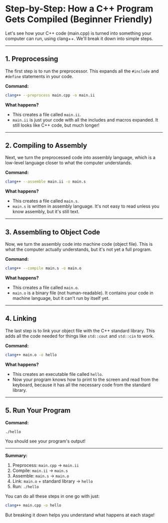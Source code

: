 
# Step-by-Step: How a C++ Program Gets Compiled (Beginner Friendly)

Let's see how your C++ code (main.cpp) is turned into something your computer can run, using clang++. We'll break it down into simple steps.

---

## 1. Preprocessing

The first step is to run the preprocessor. This expands all the `#include` and `#define` statements in your code.

**Command:**
```bash
clang++ --preprocess main.cpp -o main.ii
```
**What happens?**
- This creates a file called `main.ii`.
- `main.ii` is just your code with all the includes and macros expanded. It still looks like C++ code, but much longer!

---

## 2. Compiling to Assembly

Next, we turn the preprocessed code into assembly language, which is a low-level language closer to what the computer understands.

**Command:**
```bash
clang++ --assemble main.ii -o main.s
```
**What happens?**
- This creates a file called `main.s`.
- `main.s` is written in assembly language. It's not easy to read unless you know assembly, but it's still text.

---

## 3. Assembling to Object Code

Now, we turn the assembly code into machine code (object file). This is what the computer actually understands, but it's not yet a full program.

**Command:**
```bash
clang++ --compile main.s -o main.o
```
**What happens?**
- This creates a file called `main.o`.
- `main.o` is a binary file (not human-readable). It contains your code in machine language, but it can't run by itself yet.

---

## 4. Linking

The last step is to link your object file with the C++ standard library. This adds all the code needed for things like `std::cout` and `std::cin` to work.

**Command:**
```bash
clang++ main.o -o hello
```
**What happens?**
- This creates an executable file called `hello`.
- Now your program knows how to print to the screen and read from the keyboard, because it has all the necessary code from the standard library.

---

## 5. Run Your Program

**Command:**
```bash
./hello
```
You should see your program's output!

---

**Summary:**
1. Preprocess: `main.cpp` → `main.ii`
2. Compile: `main.ii` → `main.s`
3. Assemble: `main.s` → `main.o`
4. Link: `main.o` + standard library → `hello`
5. Run: `./hello`

You can do all these steps in one go with just:
```bash
clang++ main.cpp -o hello
```
But breaking it down helps you understand what happens at each stage!